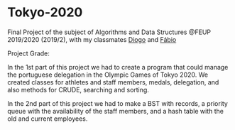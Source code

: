 # Tokyo-2020
Final Project of the subject of Algorithms and Data Structures @FEUP 2019/2020 (2019/2), with my classmates [Diogo](https://github.com/diogoabnunes) and [Fábio](https://github.com/FabioMiguel2000)

Project Grade: 


In the 1st part of this project we had to create a program that could manage the portuguese delegation in the Olympic Games of Tokyo 2020. We created classes for athletes and staff members, medals, delegation, and also methods for CRUDE, searching and sorting.

In the 2nd part of this project we had to make a BST with records, a priority queue with the availability of the staff members, and a hash table with the old and current employees.